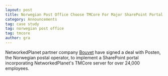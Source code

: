 ```yaml
---
layout: post
title: Norwegian Post Office Choose TMCore For Major SharePoint Portal
category: Announcements
tag: case study
tag: norwegian post office
tag: tmcore
author: gra
---
```

NetworkedPlanet  partner company <a href="http://www.networkedplanet.com/partners/">Bouvet</a>  have signed a deal with Posten, the Norwegian postal operator, to implement a SharePoint portal incorporating NetworkedPlanet's TMCore server for over 24,000 employees.

